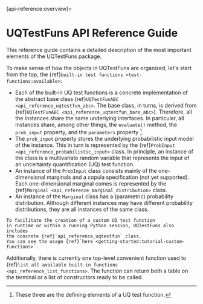 (api-reference:overview)=
# UQTestFuns API Reference Guide

This reference guide contains a detailed description of the most important
elements of the UQTestFuns package.

To make sense of how the objects in UQTestFuns are organized,
let's start from the top, the {ref}`built-in test functions <test-functions:available>`:

- Each of the built-in UQ test functions is a concrete implementation of the
  abstract base class {ref}`UQTestFunABC <api_reference_uqtestfun_abc>`.
  The base class, in turns, is derived 
  from {ref}`UQTestFunABC <api_reference_uqtestfun_bare_abc>`).
  Therefore, all the instances share the same underlying interfaces.
  In particular, all instances share, among other things, the ``evaluate()`` 
  method, the ``prob_input`` property, and the ``parameters`` property [^essence].
- The ``prob_input`` property stores the underlying probabilistic input model 
  of the instance. This in turn is represented
  by the {ref}`ProbInput <api_reference_probabilistic_input>` class.
  In principle, an instance of the class is a multivariate random variable that 
  represents the input of an uncertainty quantification (UQ) test function.
- An instance of the ``ProbInput`` class consists mainly of the one-dimensional
  marginals and a copula specification (not yet supported). Each one-dimensional
  marginal comes is represented
  by the {ref}`Marginal <api_reference_marginal_distribution>` class. 
- An instance of the ``Marginal`` class has a (parametric) probability
  distribution. Although different instances may have different
  probability distributions, they are all instances of the same class.

```{note}
To facilitate the creation of a custom UQ test function
in runtime or within a running Python session, UQTestFuns also includes
the concrete {ref}`api_reference_uqtestfun` class.
You can see the usage {ref}`here <getting-started:tutorial-custom-functions>`.
```

Additionally, there is currently one top-level convenient function used to
{ref}`list all available built-in functions <api_reference_list_functions>`.
The function can return both a table on the terminal or a list of constructors
ready to be called.

[^essence]: These three are the defining elements of a UQ test function.
